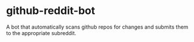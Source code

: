 # github-reddit-bot
A bot that automatically scans github repos for changes and submits them to the appropriate subreddit.

